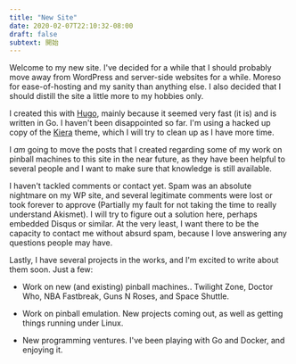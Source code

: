 ```yaml
---
title: "New Site"
date: 2020-02-07T22:10:32-08:00
draft: false
subtext: 開始
---
```


Welcome to my new site. I've decided for a while that I should probably move away from WordPress and server-side websites for a while. Moreso for ease-of-hosting and my sanity than anything else. I also decided that I should distill the site a little more to my hobbies only.  

I created this with [Hugo](https://gohugo.io/), mainly because it seemed very fast (it is) and is written in Go. I haven't been disappointed so far. I'm using a hacked up copy of the [Kiera](https://github.com/funkydan2/hugo-kiera) theme, which I will try to clean up as I have more time.  

I *am* going to move the posts that I created regarding some of my work on pinball machines to this site in the near future, as they have been helpful to several people and I want to make sure that knowledge is still available.  

I haven't tackled comments or contact yet. Spam was an absolute nightmare on my WP site, and several legitimate comments were lost or took forever to approve (Partially my fault for not taking the time to really understand Akismet). I will try to figure out a solution here, perhaps embedded Disqus or similar. At the very least, I want there to be the capacity to contact me without absurd spam, because I love answering any questions people may have.  

Lastly, I have several projects in the works, and I'm excited to write about them soon. Just a few:
 
* Work on new (and existing) pinball machines.. Twilight Zone, Doctor Who, NBA Fastbreak, Guns N Roses, and Space Shuttle.

* Work on pinball emulation. New projects coming out, as well as getting things running under Linux.

* New programming ventures. I've been playing with Go and Docker, and enjoying it.


